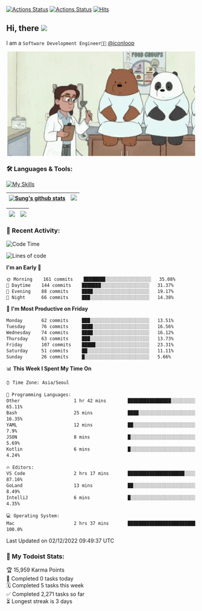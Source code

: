 
[![Actions Status](https://github.com/ddok2/ddok2/workflows/Todoist%20Readme/badge.svg)](https://github.com/ddok2/ddok2/actions)
[![Actions Status](https://github.com/ddok2/ddok2/workflows/wakatime-stats/badge.svg)](https://github.com/ddok2/ddok2/actions)
[![Hits](https://hits.seeyoufarm.com/api/count/incr/badge.svg?url=https%3A%2F%2Fgithub.com%2Fddok2&count_bg=%23FF9595&title_bg=%23555555&icon=github.svg&icon_color=%23FFFFFF&title=hits&edge_flat=false)](https://hits.seeyoufarm.com)

<!-- ![visitors](https://visitor-badge.laobi.icu/badge?page_id=ddok2.ddok2) -->
## Hi, there <img src="https://raw.githubusercontent.com/MartinHeinz/MartinHeinz/master/wave.gif" width="3%">

I am a `Software Development Engineer🧑‍💻` [@iconloop](https://github.com/iconloop)


<p align="center">
    <img align="center" alt="GIF" src="img/debugging.gif" />
</p>


### 🛠 Languages & Tools:

[![My Skills](https://skillicons.dev/icons?i=go,js,ts,py,express,react,svelte,jquery,pug,mongodb,mysql,redis,aws,docker,kubernetes)](https://skillicons.dev)


| <a href="https://github-readme-stats.vercel.app/api?username=ddok2&show_icons=true&include_all_commits=true&count_private=true&theme=buefy&hide_border=true"><img align="center" src="https://github-readme-stats.vercel.app/api?username=ddok2&show_icons=true&include_all_commits=true&count_private=true&theme=buefy&hide_border=true" alt="Sung's github stats" /></a> | <a href="https://github.com/ddok2"><img src="http://github-readme-streak-stats.herokuapp.com?user=ddok2&hide_border=true" /></a> |
| ------------- |------------- |


| <a href="https://github.com/ddok2"><img align="center" src="https://github-readme-stats.vercel.app/api/top-langs/?username=ddok2&theme=buefy&hide=html,css&hide_border=true" /></a> | <a href="https://github.com/ddok2"><img align="center" src="https://activity-graph.herokuapp.com/graph?username=ddok2&theme=github&hide_border=true" height="250" /></a> |
| ------------- |--------------------------------------------------------------------------------------------------------------------------------------------------------------------------|


<!-- <details open>
    <summary>📈 My GitHub Stats</summary>
    <p align="center">
        <a href="https://github.com/ddok2">
            <img align="center" src="https://github-readme-stats.vercel.app/api?username=ddok2&show_icons=true&include_all_commits=true&count_private=true&theme=buefy&hide_border=true" alt="Sung's github stats" />
        </a>
    </p>
</details>
<details>
    <summary>💬 Top Languages</summary>
    <p align="center"> 
        <a href="https://github.com/ddok2">
            <img align="center" src="https://github-readme-stats.vercel.app/api/top-langs/?username=ddok2&layout=compact&theme=buefy&hide=html,css&hide_border=true" />
        </a>
    </p>
</details> -->


### 🌈 Recent Activity:
<!--START_SECTION:waka-->
![Code Time](http://img.shields.io/badge/Code%20Time-1%2C874%20hrs%204%20mins-blue)

![Lines of code](https://img.shields.io/badge/From%20Hello%20World%20I%27ve%20Written-1%20Million%20lines%20of%20code-blue)

**I'm an Early 🐤** 

```text
🌞 Morning    161 commits    ████████░░░░░░░░░░░░░░░░░   35.08% 
🌆 Daytime    144 commits    ███████░░░░░░░░░░░░░░░░░░   31.37% 
🌃 Evening    88 commits     ████░░░░░░░░░░░░░░░░░░░░░   19.17% 
🌙 Night      66 commits     ███░░░░░░░░░░░░░░░░░░░░░░   14.38%

```
📅 **I'm Most Productive on Friday** 

```text
Monday       62 commits     ███░░░░░░░░░░░░░░░░░░░░░░   13.51% 
Tuesday      76 commits     ████░░░░░░░░░░░░░░░░░░░░░   16.56% 
Wednesday    74 commits     ████░░░░░░░░░░░░░░░░░░░░░   16.12% 
Thursday     63 commits     ███░░░░░░░░░░░░░░░░░░░░░░   13.73% 
Friday       107 commits    █████░░░░░░░░░░░░░░░░░░░░   23.31% 
Saturday     51 commits     ██░░░░░░░░░░░░░░░░░░░░░░░   11.11% 
Sunday       26 commits     █░░░░░░░░░░░░░░░░░░░░░░░░   5.66%

```


📊 **This Week I Spent My Time On** 

```text
⌚︎ Time Zone: Asia/Seoul

💬 Programming Languages: 
Other                    1 hr 42 mins        ████████████████░░░░░░░░░   65.11% 
Bash                     25 mins             ████░░░░░░░░░░░░░░░░░░░░░   16.35% 
YAML                     12 mins             ██░░░░░░░░░░░░░░░░░░░░░░░   7.9% 
JSON                     8 mins              █░░░░░░░░░░░░░░░░░░░░░░░░   5.69% 
Kotlin                   6 mins              █░░░░░░░░░░░░░░░░░░░░░░░░   4.24%

🔥 Editors: 
VS Code                  2 hrs 17 mins       █████████████████████░░░░   87.16% 
GoLand                   13 mins             ██░░░░░░░░░░░░░░░░░░░░░░░   8.49% 
IntelliJ                 6 mins              █░░░░░░░░░░░░░░░░░░░░░░░░   4.35%

💻 Operating System: 
Mac                      2 hrs 37 mins       █████████████████████████   100.0%

```


 Last Updated on 02/12/2022 09:49:37 UTC
<!--END_SECTION:waka-->

### 🚧 My Todoist Stats:
<!-- TODO-IST:START -->
🏆  15,959 Karma Points           
🌸  Completed 0 tasks today           
🗓  Completed 5 tasks this week           
✅  Completed 2,271 tasks so far           
⏳  Longest streak is 3 days
<!-- TODO-IST:END -->

